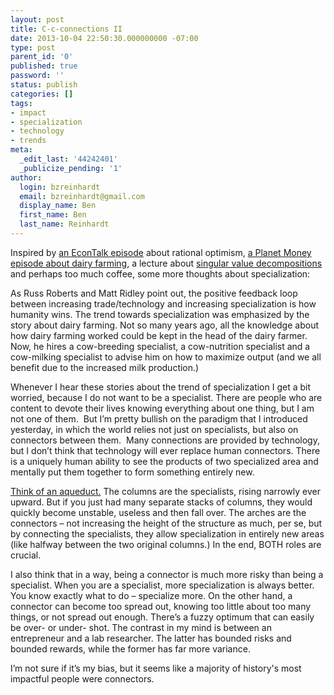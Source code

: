 ```yaml
---
layout: post
title: C-c-connections II
date: 2013-10-04 22:50:30.000000000 -07:00
type: post
parent_id: '0'
published: true
password: ''
status: publish
categories: []
tags:
- impact
- specialization
- technology
- trends
meta:
  _edit_last: '44242401'
  _publicize_pending: '1'
author:
  login: bzreinhardt
  email: bzreinhardt@gmail.com
  display_name: Ben
  first_name: Ben
  last_name: Reinhardt
---
```

<p>Inspired by <a href="http://www.econtalk.org/archives/2010/10/ridley_on_trade.html" target="_blank">an EconTalk episode</a> about rational optimism, <a href="http://www.npr.org/blogs/money/2012/03/12/148218265/meet-claudia-the-high-tech-cow" target="_blank">a Planet Money episode about dairy farming</a>, a lecture about <a href="http://en.wikipedia.org/wiki/Singular_value_decomposition" target="_blank">singular value decompositions</a> and perhaps too much coffee, some more thoughts about specialization:</p>
<p>As Russ Roberts and Matt Ridley point out, the positive feedback loop between increasing trade/technology and increasing specialization is how humanity wins. The trend towards specialization was emphasized by the story about dairy farming. Not so many years ago, all the knowledge about how dairy farming worked could be kept in the head of the dairy farmer. Now, he hires a cow-breeding specialist, a cow-nutrition specialist and a cow-milking specialist to advise him on how to maximize output (and we all benefit due to the increased milk production.)</p>
<p>Whenever I hear these stories about the trend of specialization I get a bit worried, because I do not want to be a specialist. There are people who are content to devote their lives knowing everything about one thing, but I am not one of them.  But I’m pretty bullish on the paradigm that I introduced yesterday, in which the world relies not just on specialists, but also on connectors between them.  Many connections are provided by technology, but I don’t think that technology will ever replace human connectors. There is a uniquely human ability to see the products of two specialized area and mentally put them together to form something entirely new.</p>
<p><a href="http://upload.wikimedia.org/wikipedia/commons/d/d8/Pont_du_Gard_Oct_2007.jpg" target="_blank">Think of an aqueduct.</a> The columns are the specialists, rising narrowly ever upward. But if you just had many separate stacks of columns, they would quickly become unstable, useless and then fall over. The arches are the connectors – not increasing the height of the structure as much, per se, but by connecting the specialists, they allow specialization in entirely new areas (like halfway between the two original columns.) In the end, BOTH roles are crucial.</p>
<p>I also think that in a way, being a connector is much more risky than being a specialist. When you are a specialist, more specialization is always better. You know exactly what to do – specialize more. On the other hand, a connector can become too spread out, knowing too little about too many things, or not spread out enough. There’s a fuzzy optimum that can easily be over- or under- shot. The contrast in my mind is between an entrepreneur and a lab researcher. The latter has bounded risks and bounded rewards, while the former has far more variance.</p>
<p>I’m not sure if it’s my bias, but it seems like a majority of history's most impactful people were connectors.</p>
